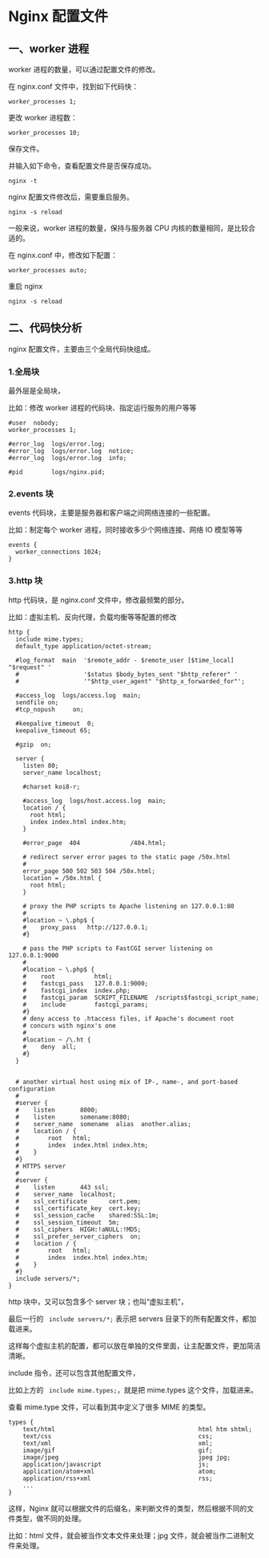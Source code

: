 # Nginx 配置文件

## 一、worker 进程

worker 进程的数量，可以通过配置文件的修改。

在 nginx.conf 文件中，找到如下代码快：

```nginx
worker_processes 1;
```

更改 worker 进程数：

```nginx
worker_processes 10;
```

保存文件。

并输入如下命令，查看配置文件是否保存成功。

```shell
nginx -t
```

nginx 配置文件修改后，需要重启服务。

```shell
nginx -s reload
```

一般来说，worker 进程的数量，保持与服务器 CPU 内核的数量相同，是比较合适的。

在 nginx.conf 中，修改如下配置：

```nginx
worker_processes auto;
```

重启 nginx

```shell
nginx -s reload
```

## 二、代码快分析

nginx 配置文件，主要由三个全局代码快组成。

### 1.全局块

最外层是全局块，

比如：修改 worker 进程的代码块、指定运行服务的用户等等

```nginx
#user  nobody;
worker_processes 1;

#error_log  logs/error.log;
#error_log  logs/error.log  notice;
#error_log  logs/error.log  info;

#pid        logs/nginx.pid;
```

### 2.events 块

events 代码块，主要是服务器和客户端之间网络连接的一些配置。

比如：制定每个 worker 进程，同时接收多少个网络连接、网络 IO 模型等等

```nginx
events {
  worker_connections 1024;
}
```

### 3.http 块

http 代码块，是 nginx.conf 文件中，修改最频繁的部分。

比如：虚拟主机、反向代理，负载均衡等等配置的修改

```nginx
http {
  include mime.types;
  default_type application/octet-stream;

  #log_format  main  '$remote_addr - $remote_user [$time_local] "$request" '
  #                  '$status $body_bytes_sent "$http_referer" '
  #                  '"$http_user_agent" "$http_x_forwarded_for"';

  #access_log  logs/access.log  main;
  sendfile on;
  #tcp_nopush     on;

  #keepalive_timeout  0;
  keepalive_timeout 65;

  #gzip  on;

  server {
    listen 80;
    server_name localhost;

    #charset koi8-r;

    #access_log  logs/host.access.log  main;
    location / {
      root html;
      index index.html index.htm;
    }

    #error_page  404              /404.html;

    # redirect server error pages to the static page /50x.html
    #
    error_page 500 502 503 504 /50x.html;
    location = /50x.html {
      root html;
    }

    # proxy the PHP scripts to Apache listening on 127.0.0.1:80
    #
    #location ~ \.php$ {
    #    proxy_pass   http://127.0.0.1;
    #}

    # pass the PHP scripts to FastCGI server listening on 127.0.0.1:9000
    #
    #location ~ \.php$ {
    #    root           html;
    #    fastcgi_pass   127.0.0.1:9000;
    #    fastcgi_index  index.php;
    #    fastcgi_param  SCRIPT_FILENAME  /scripts$fastcgi_script_name;
    #    include        fastcgi_params;
    #}
    # deny access to .htaccess files, if Apache's document root
    # concurs with nginx's one
    #
    #location ~ /\.ht {
    #    deny  all;
    #}
  }


  # another virtual host using mix of IP-, name-, and port-based configuration
  #
  #server {
  #    listen       8000;
  #    listen       somename:8080;
  #    server_name  somename  alias  another.alias;
  #    location / {
  #        root   html;
  #        index  index.html index.htm;
  #    }
  #}
  # HTTPS server
  #
  #server {
  #    listen       443 ssl;
  #    server_name  localhost;
  #    ssl_certificate      cert.pem;
  #    ssl_certificate_key  cert.key;
  #    ssl_session_cache    shared:SSL:1m;
  #    ssl_session_timeout  5m;
  #    ssl_ciphers  HIGH:!aNULL:!MD5;
  #    ssl_prefer_server_ciphers  on;
  #    location / {
  #        root   html;
  #        index  index.html index.htm;
  #    }
  #}
  include servers/*;
}
```

http 块中，又可以包含多个 server 块；也叫“虚拟主机”，

最后一行的 ` include servers/*;` 表示把 servers 目录下的所有配置文件，都加载进来。

这样每个虚拟主机的配置，都可以放在单独的文件里面，让主配置文件，更加简洁清晰。

include 指令，还可以包含其他配置文件，

比如上方的 ` include mime.types;`，就是把 mime.types 这个文件，加载进来。

查看 mime.type 文件，可以看到其中定义了很多 MIME 的类型。

```nginx
types {
    text/html                                        html htm shtml;
    text/css                                         css;
    text/xml                                         xml;
    image/gif                                        gif;
    image/jpeg                                       jpeg jpg;
    application/javascript                           js;
    application/atom+xml                             atom;
    application/rss+xml                              rss;
    ...
}
```

这样，Nginx 就可以根据文件的后缀名，来判断文件的类型，然后根据不同的文件类型，做不同的处理。

比如：html 文件，就会被当作文本文件来处理；jpg 文件，就会被当作二进制文件来处理。
